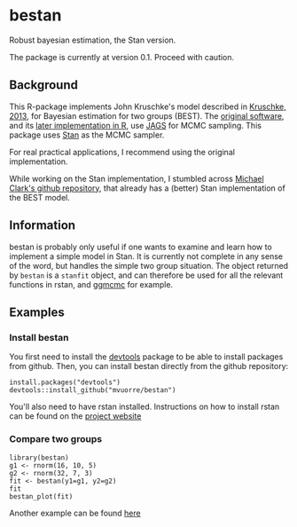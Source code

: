 # bestan

Robust bayesian estimation, the Stan version. 

The package is currently at version 0.1. Proceed with caution.

## Background

This R-package implements John Kruschke's model described in [Kruschke, 2013](http://psycnet.apa.org/journals/xge/142/2/573), for Bayesian estimation for two groups (BEST). The [original software](http://www.indiana.edu/~kruschke/BEST/), and its [later implementation in R](https://github.com/mikemeredith/BEST), use [JAGS](http://mcmc-jags.sourceforge.net/) for MCMC sampling. This package uses [Stan](http://mc-stan.org/) as the MCMC sampler.

For real practical applications, I recommend using the original implementation.

While working on the Stan implementation, I stumbled across [Michael Clark's github repository](https://github.com/mclark--/Miscellaneous-R-Code/blob/master/ModelFitting/Bayesian/rstant_testBEST.R), that already has a (better) Stan implementation of the BEST model.

## Information

bestan is probably only useful if one wants to examine and learn how to implement a simple model in Stan. It is currently not complete in any sense of the word, but handles the simple two group situation. The object returned by ```bestan``` is a ```stanfit``` object, and can therefore be used for all the relevant functions in rstan, and [ggmcmc](http://cran.r-project.org/web/packages/ggmcmc/index.html) for example.

## Examples

### Install bestan

You first need to install the [devtools](https://github.com/hadley/devtools) package to be able to install packages from github. Then, you can install bestan directly from the github repository:

```
install.packages("devtools")
devtools::install_github("mvuorre/bestan")
```

You'll also need to have rstan installed. Instructions on how to install rstan can be found on the [project website](http://mc-stan.org/)

### Compare two groups

```
library(bestan)
g1 <- rnorm(16, 10, 5)
g2 <- rnorm(32, 7, 3)
fit <- bestan(y1=g1, y2=g2)
fit
bestan_plot(fit)
```

Another example can be found [here](http://rpubs.com/mv2521/bestan01)

